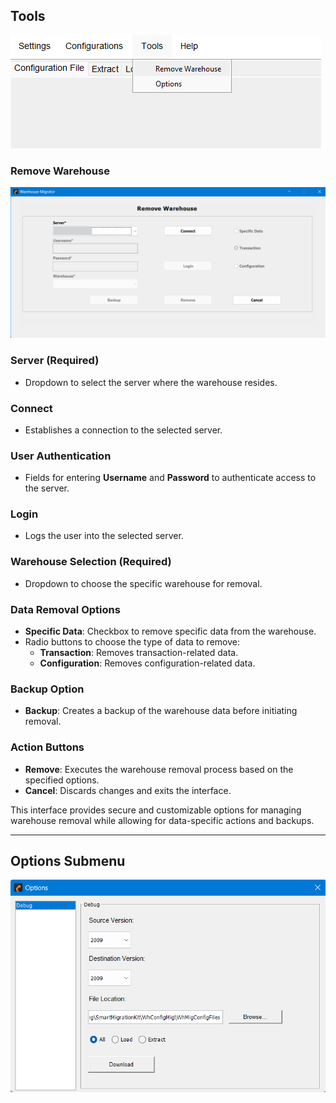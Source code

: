 ## Tools

![](./.attachments/tool.png)

### Remove Warehouse

![](./.attachments/remove_warehouse.png)

### Server (Required)
- Dropdown to select the server where the warehouse resides.

### Connect
- Establishes a connection to the selected server.

### User Authentication
- Fields for entering **Username** and **Password** to authenticate access to the server.

### Login
- Logs the user into the selected server.

### Warehouse Selection (Required)
- Dropdown to choose the specific warehouse for removal.

### Data Removal Options
- **Specific Data**: Checkbox to remove specific data from the warehouse.
- Radio buttons to choose the type of data to remove:
  - **Transaction**: Removes transaction-related data.
  - **Configuration**: Removes configuration-related data.

### Backup Option
- **Backup**: Creates a backup of the warehouse data before initiating removal.

### Action Buttons
- **Remove**: Executes the warehouse removal process based on the specified options.
- **Cancel**: Discards changes and exits the interface.

This interface provides secure and customizable options for managing warehouse removal while allowing for data-specific actions and backups.

---

## Options Submenu

![](./.attachments/option.png)